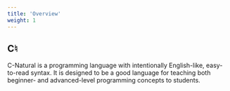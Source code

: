 ```yaml
---
title: 'Overview'
weight: 1
---
```


## C♮

C-Natural is a programming language with intentionally English-like, easy-to-read syntax. It is designed to be a good language for teaching both beginner- and advanced-level programming concepts to students.
